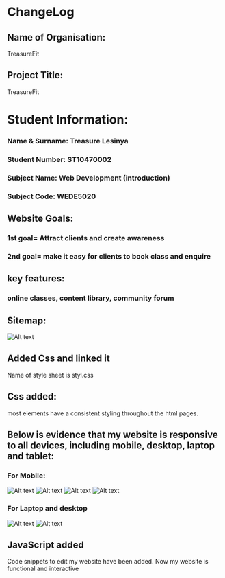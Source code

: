 # ChangeLog
## Name of Organisation:
 TreasureFit

## Project Title: 
TreasureFit

# Student Information:
### Name & Surname: Treasure Lesinya
### Student Number: ST10470002
### Subject Name: Web Development (introduction)
### Subject Code: WEDE5020

## Website Goals: 
### 1st goal= Attract clients and create awareness
### 2nd goal= make it easy for clients to book class and enquire
## key features:
### online classes, content library, community forum
## Sitemap:
![Alt text](sitemap-1.jpg)

## Added Css and linked it
Name of style sheet is styl.css

## Css added:
most elements have a consistent styling throughout the html pages.

## Below is evidence that my website is responsive to all devices, including mobile, desktop, laptop and tablet:
### For Mobile:
![Alt text](images/wimage1.jpg)
![Alt text](images/wpic2.jpg)
![Alt text](images/wpic3.jpg)
![Alt text](images/wpic4.jpg)

### For Laptop and desktop
![Alt text](images/img5.jpg)
![Alt text](images/img6.jpg)

## JavaScript added
Code snippets to edit my website have been added. Now my website is functional and interactive